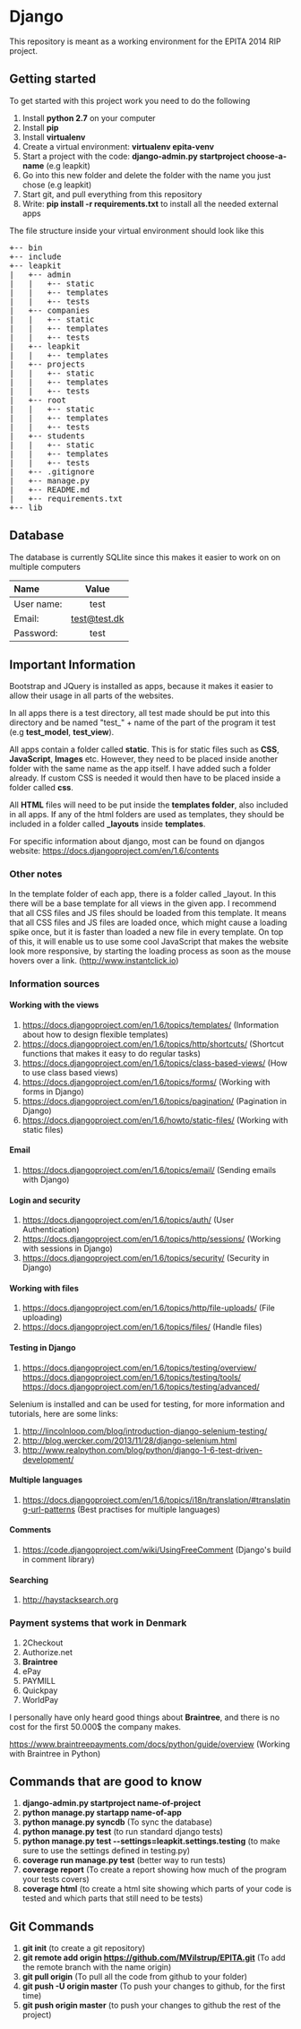 Django
======

This repository is meant as a working environment for the EPITA 2014 RIP project. 

Getting started
--------

To get started with this project work you need to do the following

1. Install **python 2.7** on your computer
2. Install **pip**
3. Install **virtualenv**
4. Create a virtual environment: **virtualenv epita-venv**
5. Start a project with the code: **django-admin.py startproject choose-a-name** (e.g leapkit)
6. Go into this new folder and delete the folder with the name you just chose (e.g leapkit)
7. Start git, and pull everything from this repository
8. Write: **pip install -r requirements.txt** to install all the needed external apps

The file structure inside your virtual environment should look like this

<pre>
+-- bin
+-- include
+-- leapkit
|   +-- admin
|	|   +-- static
|	|   +-- templates
|	|   +-- tests
|   +-- companies
|	|   +-- static
|	|   +-- templates
|	|   +-- tests
|   +-- leapkit
|	|   +-- templates
|   +-- projects
|	|   +-- static
|	|   +-- templates
|	|   +-- tests
|   +-- root
|	|   +-- static
|	|   +-- templates
|	|   +-- tests
|   +-- students
|	|   +-- static
|	|   +-- templates
|	|   +-- tests
|   +-- .gitignore
|   +-- manage.py
|   +-- README.md
|   +-- requirements.txt
+-- lib
</pre>

Database
--------
The database is currently SQLlite since this makes it easier to work on on multiple computers

Name           |Value         
:---           |:---:
User name:     |test           
Email: 		   |test@test.dk   
Password:	   |test           


Important Information
---------------------

Bootstrap and JQuery is installed as apps, because it makes it easier to allow their usage in all parts of the websites.

In all apps there is a test directory, all test made should be put into this directory and be named "test_" + name of the 
part of the program it test (e.g **test_model**, **test_view**).

All apps contain a folder called **static**. This is for static files such as **CSS**, **JavaScript**, **Images** etc. However, they need to be placed inside another folder with the same name as the app itself. I have added such a folder already. If custom CSS is needed it would then have to be placed inside a folder called **css**. 

All **HTML** files will need to be put inside the **templates folder**, also included in all apps. If any of the html folders are used as templates, they should be included in a folder called **_layouts** inside **templates**. 

For specific information about django, most can be found on djangos website: 
https://docs.djangoproject.com/en/1.6/contents


### Other notes

In the template folder of each app, there is a folder called _layout. In this there will be a base template for all views in the given app. I recommend that all CSS files and JS files should be loaded from this template. It means that all CSS files and JS files are loaded once, which might cause a loading spike once, but it is faster than loaded a new file in every template. On top of this, it will enable us to use some cool JavaScript that makes the website look more responsive, by starting the loading process as soon as the mouse hovers over a link. (http://www.instantclick.io)


### Information sources

#### Working with the views

1. https://docs.djangoproject.com/en/1.6/topics/templates/ (Information about how to design flexible templates)
2. https://docs.djangoproject.com/en/1.6/topics/http/shortcuts/ (Shortcut functions that makes it easy to do regular tasks)
3. https://docs.djangoproject.com/en/1.6/topics/class-based-views/ (How to use class based views)
4. https://docs.djangoproject.com/en/1.6/topics/forms/ (Working with forms in Django)
5. https://docs.djangoproject.com/en/1.6/topics/pagination/ (Pagination in Django)
6. https://docs.djangoproject.com/en/1.6/howto/static-files/ (Working with static files)

#### Email

1. https://docs.djangoproject.com/en/1.6/topics/email/ (Sending emails with Django)

#### Login and security

1. https://docs.djangoproject.com/en/1.6/topics/auth/ (User Authentication)
2. https://docs.djangoproject.com/en/1.6/topics/http/sessions/ (Working with sessions in Django)
3. https://docs.djangoproject.com/en/1.6/topics/security/ (Security in Django)

#### Working with files

1. https://docs.djangoproject.com/en/1.6/topics/http/file-uploads/ (File uploading)
2. https://docs.djangoproject.com/en/1.6/topics/files/ (Handle files)

#### Testing in Django
1. https://docs.djangoproject.com/en/1.6/topics/testing/overview/
https://docs.djangoproject.com/en/1.6/topics/testing/tools/
https://docs.djangoproject.com/en/1.6/topics/testing/advanced/

Selenium is installed and can be used for testing, for more information and tutorials, here are some links:

1. http://lincolnloop.com/blog/introduction-django-selenium-testing/
2. http://blog.wercker.com/2013/11/28/django-selenium.html
3. http://www.realpython.com/blog/python/django-1-6-test-driven-development/

#### Multiple languages

1. https://docs.djangoproject.com/en/1.6/topics/i18n/translation/#translating-url-patterns (Best practises for multiple languages)

#### Comments 
1. https://code.djangoproject.com/wiki/UsingFreeComment (Django's build in comment library)


#### Searching
1. http://haystacksearch.org

### Payment systems that work in Denmark

1. 2Checkout
2. Authorize.net
3. **Braintree**
4. ePay
5. PAYMILL
6. Quickpay
7. WorldPay

I personally have only heard good things about **Braintree**, and there is no cost for the first 50.000$ the company makes.

https://www.braintreepayments.com/docs/python/guide/overview (Working with Braintree in Python)



Commands that are good to know
-------------------------------

1. **django-admin.py startproject name-of-project**
2. **python manage.py startapp name-of-app**
3. **python manage.py syncdb** (To sync the database)
4. **python manage.py test** (to run standard django tests)
6. **python manage.py test --settings=leapkit.settings.testing** (to make sure to use the settings defined in testing.py)
6. **coverage run manage.py test** (better way to run tests)
7. **coverage report** (To create a report showing how much of the program your tests covers)
8. **coverage html** (to create a html site showing which parts of your code is tested and which parts that still need to be tests)

## Git Commands

1. **git init** (to create a git repository)
2. **git remote add origin https://github.com/MVilstrup/EPITA.git** (To add the remote branch with the name origin)
3. **git pull origin** (To pull all the code from github to your folder)
4. **git push -U origin master** (To push your changes to github, for the first time)
5. **git push origin master** (to push your changes to github the rest of the project)


